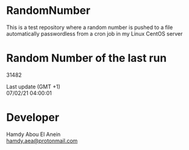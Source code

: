 # RandomNumber    
This is a test repository where a random number is pushed to a file automatically passwordless from a cron job in my Linux CentOS server    
# Random Number of the last run   
31482
      
Last update (GMT +1)    
07/02/21 04:00:01
# Developer    
Hamdy Abou El Anein   
hamdy.aea@protonmail.com

